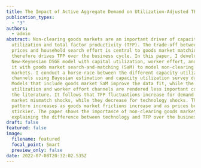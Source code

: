 ```yaml
---
title: The Impact of Active Aggregate Demand on Utilization-Adjusted TFP
publication_types:
  - "3"
authors:
  - admin
abstract: Non-clearing goods markets are an important driver of capacity
  utilization and total factor productivity (TFP). The trade-off between goods
  prices and household search effort is central to goods market matching and
  therefore drives TFP over the business cycle. In this paper, I develop a
  New-Keynesian DSGE model with capital utilization, worker effort, and expand
  it with goods market search-and-matching (SaM) to model non-clearing goods
  markets. I conduct a horse-race between the different capacity utilization
  channels using Bayesian estimation and capacity utilization survey data.
  Models that include goods market SaM improve the data fit, while the capital
  utilization and worker effort channels are rendered less important compared to
  the literature. It follows that TFP fluctuations increase for demand and goods
  market mismatch shocks, while they decrease for technology shocks. This
  pattern increases as goods market frictions increase and as prices become
  stickier. The paper shows the importance of non-clearing goods markets in
  explaining the difference between technology and TFP over the business cycle.
draft: false
featured: false
image:
  filename: featured
  focal_point: Smart
  preview_only: false
date: 2022-07-08T20:32:02.535Z
---
```

